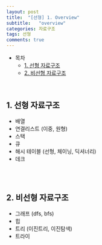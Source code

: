 ```yaml
---
layout: post
title:  "[선형] 1. Overview"
subtitle:   "overview"
categories: 자료구조
tags: 선형
comments: true
---
```


- 목차
  - [1. 선형 자료구조](#)
  - [2. 비선형 자료구조](#)

<br>

## 1. 선형 자료구조
- 배열
- 연결리스트 (이중, 원형)
- 스택
- 큐
- 해시 테이블 (선형, 체이닝, 딕셔너리)
- 데크

<br><br>

## 2. 비선형 자료구조
- 그래프 (dfs, bfs)
- 힙
- 트리 (이진트리, 이진탐색)
- 트라이

